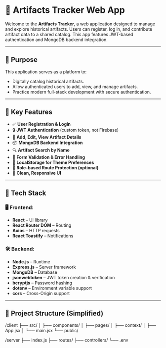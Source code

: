 # 🌌 Artifacts Tracker Web App

Welcome to the **Artifacts Tracker**, a web application designed to manage and explore historical artifacts. Users can register, log in, and contribute artifact data to a shared catalog. This app features JWT-based authentication and MongoDB backend integration.


---

## 🎯 Purpose

This application serves as a platform to:
- Digitally catalog historical artifacts.
- Allow authenticated users to add, view, and manage artifacts.
- Practice modern full-stack development with secure authentication.

---

## 🚀 Key Features

- ✅ **User Registration & Login**
- 🔒 **JWT Authentication** (custom token, not Firebase)
- 📌 **Add, Edit, View Artifact Details**
- 📦 **MongoDB Backend Integration**
- 🔍 **Artifact Search by Name**
- 🧪 **Form Validation & Error Handling**
- 📁 **LocalStorage for Theme Preferences**
- 🧾 **Role-based Route Protection (optional)**
- 🎨 **Clean, Responsive UI**

---

## 🧱 Tech Stack

### 🖥️ Frontend:
- **React** – UI library
- **React Router DOM** – Routing
- **Axios** – HTTP requests
- **React Toastify** – Notifications

### 🛠️ Backend:
- **Node.js** – Runtime
- **Express.js** – Server framework
- **MongoDB** – Database
- **jsonwebtoken** – JWT token creation & verification
- **bcryptjs** – Password hashing
- **dotenv** – Environment variable support
- **cors** – Cross-Origin support

---

## 📁 Project Structure (Simplified)

/client
├── src/
│ ├── components/
│ ├── pages/
│ ├── context/
│ ├── App.jsx
│ └── main.jsx
└── public/

/server
├── index.js
├── routes/
├── controllers/
└── .env